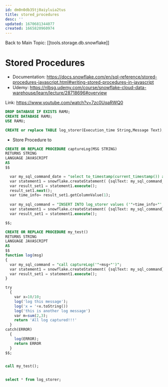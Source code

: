 ```yaml
---
id: dm0n0db35tj0aiyluia2tus
title: stored_procedures
desc: ''
updated: 1670681344077
created: 1665820960974
---
```


Back to Main Topic: [[tools.storage.db.snowflake]]


# Stored Procedures
- Documentation: https://docs.snowflake.com/en/sql-reference/stored-procedures-javascript.html#writing-stored-procedures-in-javascript
- Udemy: https://nlbsg.udemy.com/course/snowflake-cloud-data-warehouse/learn/lecture/28718696#overview

Link: https://www.youtube.com/watch?v=7zc0UqaRWQ0

```sql
DROP DATABASE IF EXISTS RAMU;
CREATE DATABASE RAMU;
USE RAMU;

CREATE or replace TABLE log_storer(Execution_time String,Message Text);
```

- Store Procedure to 
```sql
CREATE OR REPLACE PROCEDURE captureLog(MSG STRING)
RETURNS STRING
LANGUAGE JAVASCRIPT
AS
$$

  var my_sql_command_date = "select to_timestamp(current_timestamp()) as curr_time";
  var statement1 = snowflake.createStatement( {sqlText: my_sql_command_date} );
  var result_set1 = statement1.execute();
  result_set1.next();
  var time_info= result_set1.getColumnValue(1);
  
  var my_sql_command = "INSERT INTO log_storer values ('"+time_info+"','"+MSG+"')";
  var statement1 = snowflake.createStatement( {sqlText: my_sql_command} );
  var result_set1 = statement1.execute();

$$;
```

```sql
CREATE OR REPLACE PROCEDURE my_test()
RETURNS STRING
LANGUAGE JAVASCRIPT
AS
$$
function log(msg)
{
  var my_sql_command = "call captureLog('"+msg+"')";
  var statement1 = snowflake.createStatement( {sqlText: my_sql_command} );
  var result_set1 = statement1.execute();
}

try
  {
    var x=10/10;
    log('log this message');
    log('x = '+x.toString())
    log('this is another log message')
    var m=sum(2,3);
    return 'All log captured!!!'
  }
catch(ERROR)
  {
    log(ERROR);
    return ERROR
  }
$$;


call my_test();


select * from log_storer;

```